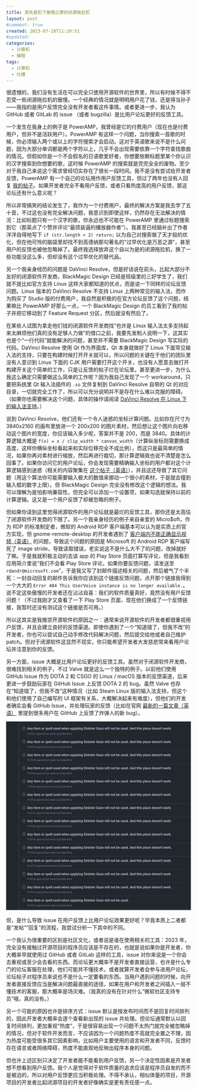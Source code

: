 ```yaml
---
title: 首先是犯下傲慢之罪的闭源拖拉机
layout: post
#comment: true
created: 2023-07-28T11:20:51
#updated: 
categories:
  - 计算机
  - 编程
tags:
  - 计算机
  - 吐槽
---
```

很遗憾的，我们没有生活在可以完全只使用开源软件的世界里，所以有时候不得不忍受一些闭源拖拉机的傲慢。一个经典的情况就是明明用户花了钱，还是得当孙子——我指的是用户反馈完全没有开发者看这件事情。或者更进一步，我认为 GitHub 或者 GitLab 的 issue （或者 bugzilla）是比用户论坛更好的反馈工具。

<!--more-->

一个发生在我身上的例子是 PowerAMP，我曾经是它的付费用户（现在也是付费用户，但并不是活跃用户）。PowerAMP 有这样一个问题，当你搜索一首歌的时候，你必须输入两个或以上的字符搜索才会启动。这对于英语歌来说不是什么问题，因为大部分单词都是两个字符以上，几乎不会出现需要依靠一个字符查找歌曲的情况。但假如你是一个不会假名的日语歌爱好者，你想要依赖标题里某个你认识的汉字搜索到你想要的歌，这时候 PowerAMP 的搜索就是完完全全的废物。至少对于我自己来说这个需求曾经切实存在了很长一段时间。我不是没有尝试给开发者反馈，PowerAMP 有一个自己的论坛用作用户反馈工具，但过了两年也没有人回复 [我的帖子](https://forum.powerampapp.com/topic/20907-start-searching-after-just-typing-1-character-instead-of-2/)。如果开发者完全不看用户反馈，或者只看热度高的用户反馈，那这论坛还有什么意义呢？

所以非常搞笑的结论发生了，我作为一个付费用户，最终的解决方案是我去学了五十音，不过这也没有完全解决问题，我意识到即使这样，仍然存在无法解决的情况：比如标题只有一个汉字的歌，你永远也不可能在 PowerAMP 里通过标题搜索到它（那英点了个赞并评论“最烦装逼的播放器作者”）。我甚至已经脑补出了作者洋洋自得地写下 `if (str.length < 2) return;` 以为自己对搜索做了天才般的优化，但在他可怜的脑袋里却找不到高德纳那句著名的“过早优化是万恶之源”，甚至用户的反馈也被他忽略掉了。最终我选择放弃这个自以为是的闭源拖拉机，换了一些功能没这么多，但却没有这个过早优化的替代品。

另一个我亲身经历的问题是 DaVinci Resolve，但是好话说在前头，比起大部分不友好的闭源软件开发商，BlackMagic
 Design 已经是班级里的三好学生了，我们就不提比如官方支持 Linux 这样大家都知道的优点，而是说一下同样的论坛反馈问题。Linux 版本的 DaVinci Resolve 不支持 Linux 上两种常见的输入法，而作为购买了 Studio 版的付费用户，我自然是积极的在官方论坛反馈了这个问题，结果嘛比 PowerAMP 好那么一点，一个 BlackMagic Design 的员工看到了我的帖子并把它移动到了 Feature Request 分区，然后就没有然后了。

在某些人试图为拿走他们钱的闭源软件开发商找“也许是 Linux 输入法太多支持起来太麻烦他们真的没有足够人力做”的借口之前，我要先发制人说明一下，这其实也是个“一行代码”就能解决的问题，甚至并不需要 BlackMagic Design 写实际的代码。DaVinci Resolve 使用 Qt 作为界面库，Qt 本身就做好了 Linux 下面常见输入法的支持，只要在构建时候打开开关就可以，所以问题的关键在于他们的团队里没有人意识到 Linux 下面的 CJK 用户需要打开这个开关，也没有人愿意去做打开构建开关这个简单的工作，只是让反馈的帖子烂在论坛里。甚至更进一步，为什么我这么确定只需要做这么简单的工作呢？因为我自己发现了一个 workaround，只要把系统里 Qt 输入法插件的 `.so` 文件复制到 DaVinci Resolve 自带的 Qt 的对应目录，一切就完全工作了，所以可以充分说明并不是存在什么难以克服的障碍。（如果你也需要解决这个问题，具体的操作请阅读 [DaVinci Resolve 在 Linux 下的输入法支持](../Input-Method-Support-for-DaVinci-Resolve-on-Linux/)。）

说到 DaVinci Resolve，他们还有一个令人迷惑的坐标计算问题。比如你在尺寸为 3840x2160 的画布里放进一个 200x200 的图片素材，然后想让这个图片向右移动这个图片的宽度，你应该输入多少呢，答案并不是 200，而是 3840。具体的计算逻辑大概是 `f(x) = x / clip_width * canvas_width`（计算纵坐标则需要换成高度，这样你横纵坐标看起来和实际位移完全不成比例），而这只是最简单的情况，如果你再对素材进行缩放，然后再进行裁切，那计算逻辑我也说不清楚是怎么回事了。如果你访问它的用户论坛，你会发现需要精确输入坐标的用户都对这个计算逻辑感到迷惑（相关的内容聚集在 [这个帖子（英语）](https://forum.blackmagicdesign.com/viewtopic.php?f=21&t=166202&sid=be6eee42737d87cb59463a6f3f3069c0)），并且这还导致了其它问题（用这个算法你可能需要输入极大的数值来挪动一个很小的素材，于是就会撞到输入框的数字上限）。但 BlackMagic Design 完全没有修改这个逻辑的想法。我可以理解为是怕影响兼容性，但完全可以添加一个设置项，如果勾选就保持以前的计算逻辑。这又是一个用户反馈了却被忽略的例子。

但如果你读到这里觉得闭源软件的用户论坛就是最烂的反馈工具，那你还是太高估了闭源软件开发商的下限了。另一个我亲身经历的例子来自亲爱的 Micro$oft，作为 RDP 的标准制定者，微软的 Android RDP 客户端基本可以认为是实质上的官方实现，但 gnome-remote-desktop 的开发者遇到了 [客户端内不能正确显示视频（英语）](https://gitlab.gnome.org/GNOME/gnome-remote-desktop/-/issues/99) 的问题，导致这个问题的原因是 Microsoft 的 Android RDP 客户端写死了 image stride，导致读取错误，老实说这不是什么大不了的问题，改掉就好了嘛。于是我就积极主动的去该 app 的 Play Store 页面打算写评论，但是我看到应用简介里说“我们不会看 Play Store 评论，如果你要反馈问题，请发送至 `rdandr@microsoft.com`”，于是我又写了封邮件描述相关的问题，然后被气了个半死：一封自动回复的邮件告诉我你应该到这个链接反馈问题，点开那个链接我得到一个大大的 `Error 404 This UserVoice instance is no longer available.`。说不定这些傲慢的开发者还在沾沾自喜：我们的软件质量真好，竟然没有用户反馈问题！（不过我刚才又查看了一下 Play Store 页面，现在他们换成了一个反馈链接，我暂时还没有测试这个链接是否可用。）

所以这其实是我推崇开源软件的原因之一：通常来说开源软件的开发者都很重视用户反馈，并且会建立良好的反馈渠道。即使你遇到了一个“知道错了，但我不改”的开发者，你也可以尝试自己动手修改代码解决问题，然后提交给他或者自己维护 patch。但对于闭源软件这显然不现实，你只能希望开发者大发慈悲常来看用户论坛并注意到你的反馈。

另一方面，issue 大概是比用户论坛更好的反馈工具。虽然对于闭源软件开发商，很难找到相关的例子，不过 Valve 就是这么一个独特的例子。以前他们使用 GitHub Issue 作为 DOTA 2 和 CSGO 的 Linux / macOS 版本的反馈渠道，后来更进一步鼓励玩家在 GitHub Issue 上反馈 DOTA 2 的 bug。虽然 Valve 也存在“知道错了，但我不改”这种情况（比如 Steam Linux 版的输入法支持，但这个和他们使用了自己编写的 UI 框架有关系，大概解决起来有难度），但他们的开发者确实会看 GitHub Issue，并处理玩家的反馈（比如在官网 [最新的一篇文章（英语）](https://www.dota2.com/newsentry/3640648066072340345) 里提到很多用户在 GitHub 上反馈了炸弹人的新 bug）。

<div class="center">
  <img alt="1.png" title="一位 DOTA 2 玩家正在学习使用 GitHub Issue……呃，这可能是个错误示范……" src="./1.png">
</div>

但，是什么导致 issue 在用户反馈上比用户论坛效果更好呢？毕竟本质上二者都是“发帖”“回复”的流程，我尝试分析一下其中的不同。

一个我认为很重要的区别是社区文化，或者说是谁在使用相关的工具：2023 年，完全没有接触过开源项目的程序员应该是不存在的，也就是说如果你是开发者，你大概率早就使用过 GitHub 或者 GitLab 这样的工具，issue 对你来说是一个你会去重视或至少会去看的东西。而论坛更大概率不是开发者直接运营，也许是什么专门的论坛客服在处理，他们可能并不懂技术，或者就算开发者会参与进用户论坛，论坛帖子对程序员来说也不是什么一定要看的东西。当用户遇到问题的时候，向开发者直接反馈应当是解决问题最直接的途径，如果在用户和开发者之间插入一层不懂技术的客服，那大概率是场灾难。（我真的没有在针对什么“微软社区支持专员”哦，真的没有。）

另一个可能的原因也许是排序方式：issue 默认是按发布时间而不是回复时间排列的，因此开发者大概率会逐个查看新出现的 issue 并处理。但论坛通常默认以回复时间排列，更加重视“热度”，于是很容易出现一个问题不太热门就完全被忽略掉的情况，但对于软件开发而言，不应该因为一个问题热度不高就完全置之不理，因为热度可能受很多其它因素影响，比如用户主要使用的语言和开发者不同，反馈时存在语言或者网络障碍，热度不能直观地反映出程序本身的问题。

但也许上述区别只决定了开发者能不能看到用户反馈，另一个决定性因素是开发者想不想看到用户反馈。我个人是觉得对于软件质量的追求应该是程序员自发的而不是被迫的，所以对用户反馈更应当积极处理。不得不承认，相似体量的项目，开源项目的开发者比起闭源项目的开发者好像确实是更有责任感一点。
